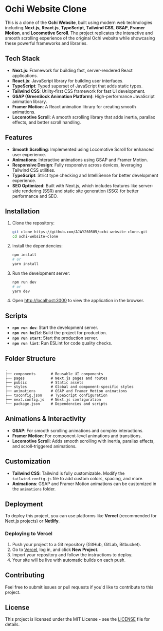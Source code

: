# Ochi Website Clone

This is a clone of the **Ochi Website**, built using modern web technologies including **Next.js**, **React.js**, **TypeScript**, **Tailwind CSS**, **GSAP**, **Framer Motion**, and **Locomotive Scroll**. The project replicates the interactive and smooth scrolling experience of the original Ochi website while showcasing these powerful frameworks and libraries.

## Tech Stack

- **Next.js**: Framework for building fast, server-rendered React applications.
- **React.js**: JavaScript library for building user interfaces.
- **TypeScript**: Typed superset of JavaScript that adds static types.
- **Tailwind CSS**: Utility-first CSS framework for fast UI development.
- **GSAP (GreenSock Animation Platform)**: High-performance JavaScript animation library.
- **Framer Motion**: A React animation library for creating smooth animations.
- **Locomotive Scroll**: A smooth scrolling library that adds inertia, parallax effects, and better scroll handling.

## Features

- **Smooth Scrolling**: Implemented using Locomotive Scroll for enhanced user experience.
- **Animations**: Interactive animations using GSAP and Framer Motion.
- **Responsive Design**: Fully responsive across devices, leveraging Tailwind CSS utilities.
- **TypeScript**: Strict type checking and IntelliSense for better development experience.
- **SEO Optimized**: Built with Next.js, which includes features like server-side rendering (SSR) and static site generation (SSG) for better performance and SEO.

## Installation

1. Clone the repository:
   ```bash
   git clone https://github.com/AJAY260505/ochi-website-clone.git
   cd ochi-website-clone
   ```

2. Install the dependencies:
   ```bash
   npm install
   # or
   yarn install
   ```

3. Run the development server:
   ```bash
   npm run dev
   # or
   yarn dev
   ```

4. Open [http://localhost:3000](http://localhost:3000) to view the application in the browser.

## Scripts

- **`npm run dev`**: Start the development server.
- **`npm run build`**: Build the project for production.
- **`npm run start`**: Start the production server.
- **`npm run lint`**: Run ESLint for code quality checks.

## Folder Structure

```
.
├── components       # Reusable UI components
├── pages            # Next.js pages and routes
├── public           # Static assets
├── styles           # Global and component-specific styles
├── animations       # GSAP and Framer Motion animations
├── tsconfig.json    # TypeScript configuration
├── next.config.js   # Next.js configuration
└── package.json     # Dependencies and scripts
```

## Animations & Interactivity

- **GSAP**: For smooth scrolling animations and complex interactions.
- **Framer Motion**: For component-level animations and transitions.
- **Locomotive Scroll**: Adds smooth scrolling with inertia, parallax effects, and scroll-triggered animations.

## Customization

- **Tailwind CSS**: Tailwind is fully customizable. Modify the `tailwind.config.js` file to add custom colors, spacing, and more.
- **Animations**: GSAP and Framer Motion animations can be customized in the `animations` folder.

## Deployment

To deploy this project, you can use platforms like **Vercel** (recommended for Next.js projects) or **Netlify**.

### Deploying to Vercel

1. Push your project to a Git repository (GitHub, GitLab, Bitbucket).
2. Go to [Vercel](https://vercel.com/), log in, and click **New Project**.
3. Import your repository and follow the instructions to deploy.
4. Your site will be live with automatic builds on each push.

## Contributing

Feel free to submit issues or pull requests if you'd like to contribute to this project.

## License

This project is licensed under the MIT License - see the [LICENSE](LICENSE) file for details.
